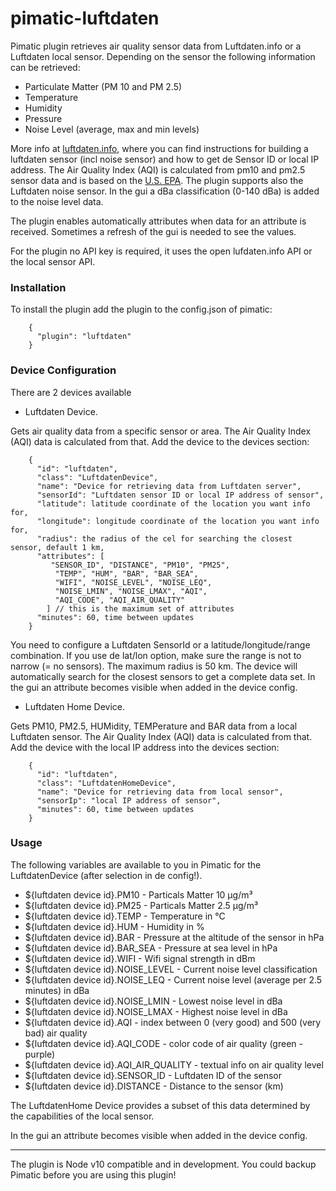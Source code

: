# pimatic-luftdaten

Pimatic plugin retrieves air quality sensor data from Luftdaten.info or a Luftdaten local sensor. Depending on the sensor the following information can be retrieved:
- Particulate Matter (PM 10 and PM 2.5)
- Temperature
- Humidity
- Pressure
- Noise Level (average, max and min levels)

More info at [luftdaten.info](https://luftdaten.info), where you can find instructions for building a luftdaten sensor (incl noise sensor) and how to get de Sensor ID or local IP address. The Air Quality Index (AQI) is calculated from pm10 and pm2.5 sensor data and is based on the [U.S. EPA](https://en.wikipedia.org/wiki/Air_quality_index#United_States).
The plugin supports also the Luftdaten noise sensor. In the gui a dBa classification (0-140 dBa) is added to the noise level data.

The plugin enables automatically attributes when data for an attribute  is received. Sometimes a refresh of the gui is needed to see the values.

For the plugin no API key is required, it uses the open lufdaten.info API or the local sensor API.

### Installation

To install the plugin add the plugin to the config.json of pimatic:
```    
    {
      "plugin": "luftdaten"
    }
```
### Device Configuration

There are 2 devices available

* Luftdaten Device.

Gets air quality data from a specific sensor or area. The Air Quality Index (AQI) data is calculated from that.
Add the device to the devices section:
```    
    {
      "id": "luftdaten",
      "class": "LuftdatenDevice",
      "name": "Device for retrieving data from Luftdaten server",
      "sensorId": "Luftdaten sensor ID or local IP address of sensor",
      "latitude": latitude coordinate of the location you want info for,
      "longitude": longitude coordinate of the location you want info for,
      "radius": the radius of the cel for searching the closest sensor, default 1 km,
      "attributes": [
         "SENSOR_ID", "DISTANCE", "PM10", "PM25",
          "TEMP", "HUM", "BAR", "BAR_SEA",
          "WIFI", "NOISE_LEVEL", "NOISE_LEQ",
          "NOISE_LMIN", "NOISE_LMAX", "AQI",
          "AQI_CODE", "AQI_AIR_QUALITY"
        ] // this is the maximum set of attributes
      "minutes": 60, time between updates
    }
```
You need to configure a Luftdaten SensorId or a latitude/longitude/range combination. If you use de lat/lon option, make sure the range is not to narrow (= no sensors). The maximum radius is 50 km. The device will automatically search for the closest sensors to get a complete data set. In the gui an attribute becomes visible when added in the device config.

* Luftdaten Home Device.

Gets PM10, PM2.5, HUMidity, TEMPerature and BAR data from a local Luftdaten sensor. The Air Quality Index (AQI) data is calculated from that.
Add the device with the local IP address into the devices section:
```    
    {
      "id": "luftdaten",
      "class": "LuftdatenHomeDevice",
      "name": "Device for retrieving data from local sensor",
      "sensorIp": "local IP address of sensor",
      "minutes": 60, time between updates
    }
```
### Usage

The following variables are available to you in Pimatic for the LuftdatenDevice (after selection in de config!).

* ${luftdaten device id}.PM10             - Particals Matter 10 µg/m³
* ${luftdaten device id}.PM25             - Particals Matter 2.5 µg/m³
* ${luftdaten device id}.TEMP             - Temperature in °C
* ${luftdaten device id}.HUM              - Humidity in %
* ${luftdaten device id}.BAR              - Pressure at the altitude of the sensor in hPa
* ${luftdaten device id}.BAR_SEA              - Pressure at sea level in hPa
* ${luftdaten device id}.WIFI             - Wifi signal strength in dBm
* ${luftdaten device id}.NOISE_LEVEL      - Current noise level classification
* ${luftdaten device id}.NOISE_LEQ        - Current noise level (average per 2.5 minutes) in dBa
* ${luftdaten device id}.NOISE_LMIN       - Lowest noise level in dBa
* ${luftdaten device id}.NOISE_LMAX       - Highest noise level in dBa
* ${luftdaten device id}.AQI              - index between 0 (very good) and 500 (very bad) air quality
* ${luftdaten device id}.AQI_CODE         - color code of air quality (green - purple)
* ${luftdaten device id}.AQI_AIR_QUALITY  - textual info on air quality level
* ${luftdaten device id}.SENSOR_ID        - Luftdaten ID of the sensor
* ${luftdaten device id}.DISTANCE         - Distance to the sensor (km)

The LuftdatenHome Device provides a subset of this data determined by the capabilities of the local sensor. 

In the gui an attribute becomes visible when added in the device config.

---------

The plugin is Node v10 compatible and in development. You could backup Pimatic before you are using this plugin!

